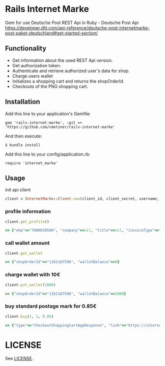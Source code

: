 # Rails Internet Marke

Gem for use Deutsche Post REST Api in Ruby - Deutsche Post Api https://developer.dhl.com/api-reference/deutsche-post-internetmarke-post-paket-deutschland#get-started-section/


## Functionality
* Get information about the used REST Api version.
* Get authorization token.
* Authenticate and retrieve authorized user's data for shop.
* Charge users wallet
* Initializes a shopping cart and returns the shopOrderId.
* Checkouts of the PNG shopping cart.

## Installation
Add this line to your application's Gemfile:

    gem 'rails-internet-marke', :git => 'https://github.com/cmetzner/rails-internet-marke'

And then execute:

    $ bundle install

Add this line to your config/application.rb:

    require 'internet_marke'

## Usage

init api client
  ```ruby
  client = InternetMarke::Client.new(client_id, client_secret, username, password)
  ```

### profile information
  ```ruby
  client.get_profile()
  ```
  ```ruby
=> {"ekp"=>"7000030580", "company"=>nil, "title"=>nil, "invoiceType"=>"PAPER", "invoiceFrequency"=>"DECADE", "mail"=>"testpk_1045@dhldp-test.de", "firstname"=>"Max", "lastname"=>"Tester 1045", "street"=>"Teststraße", "houseNo"=>"1045", "zip"=>"11045", "city"=>"ZTEST_Ort_001045", "country"=>"DEU", "phone"=>"12341045", "pobox"=>nil, "poboxZip"=>nil, "poboxCity"=>nil}
  ```

### call wallet amount
  ```ruby
  client.get_wallet
  ```
  ```ruby
=> {"shopOrderId"=>"1161167596", "walletBalance"=>0}
  ```

### charge wallet with 10€
  ```ruby
  client.put_wallet(1000)
  ```
  ```ruby
=> {"shopOrderId"=>"1161167596", "walletBalance"=>1000}
  ```

### buy standard postage mark for 0.85€
  ```ruby
  client.buy(1, 1, 0.85)
  ```
  ```ruby
=> {"type"=>"CheckoutShoppingCartAppResponse", "link"=>"https://internetmarke.deutschepost.de/PcfExtensionWeb/document?keyphase=0&data=ihiNb0veRtmVX1%2BQXd0BYshw8JiUVoXPh4T0fPzHH4Uy%2BieL%2FIDYPo45KmWcekPN", "manifestLink"=>"https://internetmarke.deutschepost.de/PcfExtensionWeb/document?keyphase=0&data=ihiNb0veRtmVX1%2BQXd0BYuum2TjxCgx0", "shoppingCart"=>{"shopOrderId"=>"1161167602", "voucherList"=>[{"voucherId"=>"A005C2ADD500000041EE", "trackId"=>nil}]}, "walletBallance"=>915}
  ```

# LICENSE

See [LICENSE](LICENSE.txt).